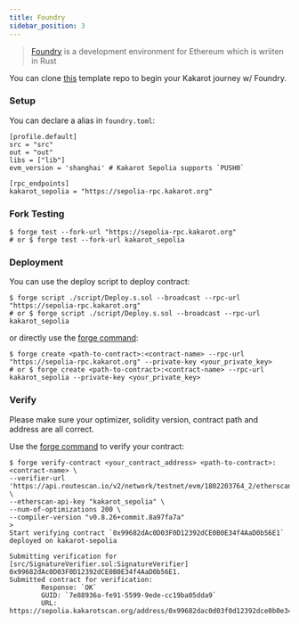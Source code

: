 ```yaml
---
title: Foundry
sidebar_position: 3
---
```


> [Foundry](https://github.com/foundry-rs/foundry) is a development environment for Ethereum which is wriiten in Rust

You can clone [this](https://github.com/ChiHaoLu/kakarot-foundry) template repo to begin your Kakarot journey w/ Foundry.

### Setup

You can declare a alias in `foundry.toml`:
```
[profile.default]
src = "src"
out = "out"
libs = ["lib"]
evm_version = 'shanghai' # Kakarot Sepolia supports `PUSH0`

[rpc_endpoints]
kakarot_sepolia = "https://sepolia-rpc.kakarot.org"
```

### Fork Testing

```shell
$ forge test --fork-url "https://sepolia-rpc.kakarot.org"
# or $ forge test --fork-url kakarot_sepolia
```

### Deployment

You can use the deploy script to deploy contract:

```shell
$ forge script ./script/Deploy.s.sol --broadcast --rpc-url "https://sepolia-rpc.kakarot.org"
# or $ forge script ./script/Deploy.s.sol --broadcast --rpc-url kakarot_sepolia
```

or directly use the [forge command](https://book.getfoundry.sh/reference/forge/forge-create):
```shell
$ forge create <path-to-contract>:<contract-name> --rpc-url "https://sepolia-rpc.kakarot.org" --private-key <your_private_key>
# or $ forge create <path-to-contract>:<contract-name> --rpc-url kakarot_sepolia --private-key <your_private_key>
```

### Verify

Please make sure your optimizer, solidity version, contract path and address are all correct.

Use the [forge command](https://book.getfoundry.sh/reference/forge/forge-verify-contract) to verify your contract:

```
$ forge verify-contract <your_contract_address> <path-to-contract>:<contract-name> \
--verifier-url 'https://api.routescan.io/v2/network/testnet/evm/1802203764_2/etherscan' \
--etherscan-api-key "kakarot_sepolia" \
--num-of-optimizations 200 \
--compiler-version "v0.8.26+commit.8a97fa7a"
>
Start verifying contract `0x99682dAc0D03F0D12392dCE0B0E34f4AaD0b56E1` deployed on kakarot-sepolia

Submitting verification for [src/SignatureVerifier.sol:SignatureVerifier] 0x99682dAc0D03F0D12392dCE0B0E34f4AaD0b56E1.
Submitted contract for verification:
        Response: `OK`
        GUID: `7e88936a-fe91-5599-9ede-cc19ba05dda9`
        URL: https://sepolia.kakarotscan.org/address/0x99682dac0d03f0d12392dce0b0e34f4aad0b56e1

```